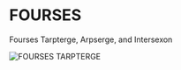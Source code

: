 # FOURSES
Fourses Tarpterge, Arpserge, and Intersexon

![FOURSES TARPTERGE](https://user-images.githubusercontent.com/65085164/118858880-37c68500-b89f-11eb-8430-f8a9a7a23f32.jpg)
